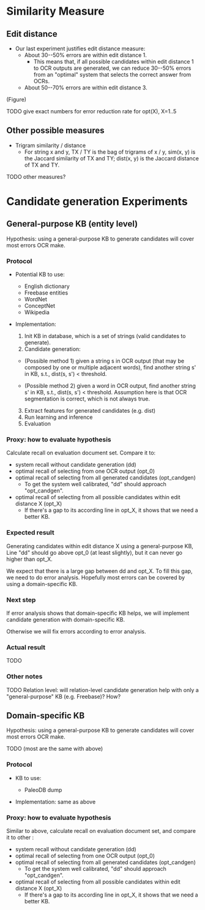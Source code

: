 Similarity Measure
====

## Edit distance

- Our last experiment justifies edit distance measure:
  - About 30--50% errors are within edit distance 1. 
    - This means that, if all possible candidates within edit distance 1 to OCR outputs are generated, we can reduce 30--50% errors from an "optimal" system that selects the correct answer from OCRs.
  - About 50--70% errors are within edit distance 3.

(Figure)

TODO give exact numbers for error reduction rate for opt(X), X=1..5

## Other possible measures

- Trigram similarity / distance
  - For string x and y, TX / TY is the bag of trigrams of x / y, sim(x, y) is the Jaccard similarity of TX and TY; dist(x, y) is the Jaccard distance of TX and TY.

TODO other measures?


Candidate generation Experiments
====

## General-purpose KB (entity level)

Hypothesis: using a general-purpose KB to generate candidates will cover most errors OCR make.

### Protocol

- Potential KB to use:
  - English dictionary 
  - Freebase entities
  - WordNet
  - ConceptNet
  - Wikipedia

- Implementation:
  1. Init KB in database, which is a set of strings (valid candidates to generate).
  2. Candidate generation: 

    - (Possible method 1) given a string s in OCR output (that may be composed by one or multiple adjacent words), find another string s' in KB, s.t., dist(s, s') < threshold.
  
    - (Possible method 2) given a word in OCR output, find another string s' in KB, s.t., dist(s, s') < threshold.  Assumption here is that OCR segmentation is correct, which is not always true.

  3. Extract features for generated candidates (e.g. dist)
  4. Run learning and inference
  5. Evaluation

### Proxy: how to evaluate hypothesis

Calculate recall on evaluation document set. Compare it to:
- system recall without candidate generation (dd)
- optimal recall of selecting from one OCR output (opt_0)
- optimal recall of selecting from all generated candidates (opt_candgen)
  - To get the system well calibrated, "dd" should approach "opt_candgen".
- optimal recall of selecting from all possible candidates within edit distance X (opt_X)
  - If there's a gap to its according line in opt_X, it shows that we need a better KB. 

### Expected result

Generating candidates within edit distance X using a general-purpose KB, Line "dd" should go above opt_0 (at least slightly), but it can never go higher than opt_X.

We expect that there is a large gap between dd and opt_X. To fill this gap, we need to do error analysis. Hopefully most errors can be covered by using a domain-specific KB.

### Next step

If error analysis shows that domain-specific KB helps, we will implement candidate generation with domain-specific KB.

Otherwise we will fix errors according to error analysis.

### Actual result

TODO

### Other notes

TODO Relation level: will relation-level candidate generation help with only a "general-purpose" KB (e.g. Freebase)? How?


## Domain-specific KB

Hypothesis: using a general-purpose KB to generate candidates will cover most errors OCR make.

TODO (most are the same with above)

### Protocol

- KB to use:
  - PaleoDB dump

- Implementation: same as above


### Proxy: how to evaluate hypothesis

Similar to above, calculate recall on evaluation document set, and compare it to other :
- system recall without candidate generation (dd)
- optimal recall of selecting from one OCR output (opt_0)
- optimal recall of selecting from all generated candidates (opt_candgen)
  - To get the system well calibrated, "dd" should approach "opt_candgen".
- optimal recall of selecting from all possible candidates within edit distance X (opt_X)
  - If there's a gap to its according line in opt_X, it shows that we need a better KB. 
